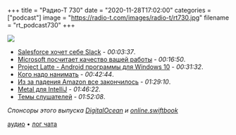 +++
title = "Радио-Т 730"
date = "2020-11-28T17:02:00"
categories = ["podcast"]
image = "https://radio-t.com/images/radio-t/rt730.jpg"
filename = "rt_podcast730"
+++

![](https://radio-t.com/images/radio-t/rt730.jpg)

- [Salesforce хочет себе Slack](https://venturebeat.com/2020/11/26/salesforce-in-talks-to-acquire-slack/) - *00:03:37*.
- [Microsoft посчитает качество вашей работы](https://gizmodo.com/microsofts-creepy-new-productivity-score-gamifies-workp-1845763063) - *00:16:50*.
- [Project Latte - Android программы для Windows 10](https://www.windowscentral.com/windows-10-project-latte-android-apps) - *00:31:32*.
- [Кого надо нанимать](https://alexw.substack.com/p/hire) - *00:42:44*.
- [Из за падения Amazon все закончилось](https://eminetra.com.au/people-cant-vacuum-or-use-their-doorbell-because-amazons-cloud-servers-are-down/74505/) - *01:29:10*.
- [Metal для IntelliJ](https://blog.jetbrains.com/platform/2020/11/metal-for-intellij-platform/) - *01:46:22*.
- [Темы слушателей](https://radio-t.com/p/2020/11/24/prep-730/) - *01:52:08*.

*Спонсоры этого выпуска [DigitalOcean](https://do.co/radiot) и [online.swiftbook](https://online.swiftbook.ru/)*


[аудио](https://cdn.radio-t.com/rt_podcast730.mp3) • [лог чата](https://chat.radio-t.com/logs/radio-t-730.html)
<audio src="https://cdn.radio-t.com/rt_podcast730.mp3" preload="none"></audio>
